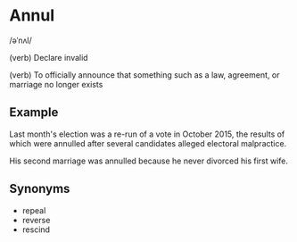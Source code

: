 # Annul

/əˈnʌl/

(verb) Declare invalid

(verb) To officially announce that something such as a law, agreement, or marriage no longer exists

## Example

Last month's election was a re-run of a vote in October 2015, the results of which were annulled after several candidates alleged electoral malpractice.

His second marriage was annulled because he never divorced his first wife.

## Synonyms

+ repeal
+ reverse
+ rescind
  